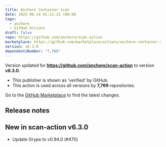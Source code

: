 ```yaml
---
title: Anchore Container Scan
date: 2025-06-14 01:11:13 +00:00
tags:
  - anchore
  - GitHub Actions
draft: false
repo: https://github.com/anchore/scan-action
marketplace: https://github.com/marketplace/actions/anchore-container-scan
version: v6.3.0
dependentsNumber: "7,769"
---
```



Version updated for **https://github.com/anchore/scan-action** to version **v6.3.0**.
- This publisher is shown as 'verified' by GitHub.
- This action is used across all versions by **7,769** repositories.

Go to the [GitHub Marketplace](https://github.com/marketplace/actions/anchore-container-scan) to find the latest changes.

## Release notes

## New in scan-action v6.3.0

- Update Grype to v0.94.0 (#470)
